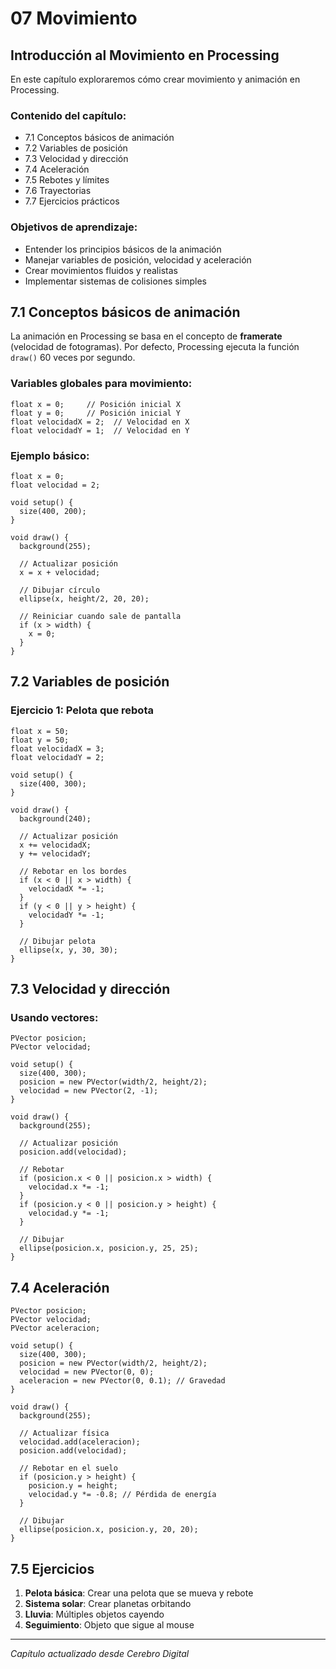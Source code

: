# 07 Movimiento

## Introducción al Movimiento en Processing

En este capítulo exploraremos cómo crear movimiento y animación en Processing.

### Contenido del capítulo:

- 7.1 Conceptos básicos de animación
- 7.2 Variables de posición
- 7.3 Velocidad y dirección
- 7.4 Aceleración
- 7.5 Rebotes y límites
- 7.6 Trayectorias
- 7.7 Ejercicios prácticos

### Objetivos de aprendizaje:

- Entender los principios básicos de la animación
- Manejar variables de posición, velocidad y aceleración
- Crear movimientos fluidos y realistas
- Implementar sistemas de colisiones simples

## 7.1 Conceptos básicos de animación

La animación en Processing se basa en el concepto de **framerate** (velocidad de fotogramas). Por defecto, Processing ejecuta la función `draw()` 60 veces por segundo.

### Variables globales para movimiento:
```processing
float x = 0;     // Posición inicial X
float y = 0;     // Posición inicial Y
float velocidadX = 2;  // Velocidad en X
float velocidadY = 1;  // Velocidad en Y
```

### Ejemplo básico:
```processing
float x = 0;
float velocidad = 2;

void setup() {
  size(400, 200);
}

void draw() {
  background(255);
  
  // Actualizar posición
  x = x + velocidad;
  
  // Dibujar círculo
  ellipse(x, height/2, 20, 20);
  
  // Reiniciar cuando sale de pantalla
  if (x > width) {
    x = 0;
  }
}
```

## 7.2 Variables de posición

### Ejercicio 1: Pelota que rebota
```processing
float x = 50;
float y = 50;
float velocidadX = 3;
float velocidadY = 2;

void setup() {
  size(400, 300);
}

void draw() {
  background(240);
  
  // Actualizar posición
  x += velocidadX;
  y += velocidadY;
  
  // Rebotar en los bordes
  if (x < 0 || x > width) {
    velocidadX *= -1;
  }
  if (y < 0 || y > height) {
    velocidadY *= -1;
  }
  
  // Dibujar pelota
  ellipse(x, y, 30, 30);
}
```

## 7.3 Velocidad y dirección

### Usando vectores:
```processing
PVector posicion;
PVector velocidad;

void setup() {
  size(400, 300);
  posicion = new PVector(width/2, height/2);
  velocidad = new PVector(2, -1);
}

void draw() {
  background(255);
  
  // Actualizar posición
  posicion.add(velocidad);
  
  // Rebotar
  if (posicion.x < 0 || posicion.x > width) {
    velocidad.x *= -1;
  }
  if (posicion.y < 0 || posicion.y > height) {
    velocidad.y *= -1;
  }
  
  // Dibujar
  ellipse(posicion.x, posicion.y, 25, 25);
}
```

## 7.4 Aceleración

```processing
PVector posicion;
PVector velocidad;
PVector aceleracion;

void setup() {
  size(400, 300);
  posicion = new PVector(width/2, height/2);
  velocidad = new PVector(0, 0);
  aceleracion = new PVector(0, 0.1); // Gravedad
}

void draw() {
  background(255);
  
  // Actualizar física
  velocidad.add(aceleracion);
  posicion.add(velocidad);
  
  // Rebotar en el suelo
  if (posicion.y > height) {
    posicion.y = height;
    velocidad.y *= -0.8; // Pérdida de energía
  }
  
  // Dibujar
  ellipse(posicion.x, posicion.y, 20, 20);
}
```

## 7.5 Ejercicios

1. **Pelota básica**: Crear una pelota que se mueva y rebote
2. **Sistema solar**: Crear planetas orbitando
3. **Lluvia**: Múltiples objetos cayendo
4. **Seguimiento**: Objeto que sigue al mouse

---

*Capítulo actualizado desde Cerebro Digital*
